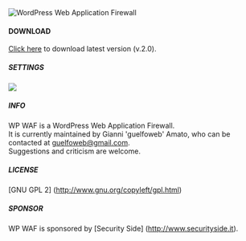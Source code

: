<img src="https://github.com/guelfoweb/wp-waf/blob/master/stuff/wp_waf.png?raw=true" alt="WordPress Web Application Firewall" title="WordPress Web Application Firewall" />

#### DOWNLOAD

<a href="https://github.com/guelfoweb/wp-waf/archive/master.zip">Click here</a> to download latest version (v.2.0).

##### SETTINGS

<img src="https://raw.github.com/guelfoweb/wp-waf/master/screenshot-1.png" />

##### INFO
WP WAF is a WordPress Web Application Firewall.<br>
It is currently maintained by Gianni 'guelfoweb' Amato, who can be contacted at guelfoweb@gmail.com.<br>
Suggestions and criticism are welcome.

##### LICENSE
[GNU GPL 2] (http://www.gnu.org/copyleft/gpl.html)

##### SPONSOR
WP WAF is sponsored by [Security Side] (http://www.securityside.it).
